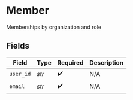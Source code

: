 # Member

Memberships by organization and role


## Fields

| Field              | Type               | Required           | Description        |
| ------------------ | ------------------ | ------------------ | ------------------ |
| `user_id`          | *str*              | :heavy_check_mark: | N/A                |
| `email`            | *str*              | :heavy_check_mark: | N/A                |